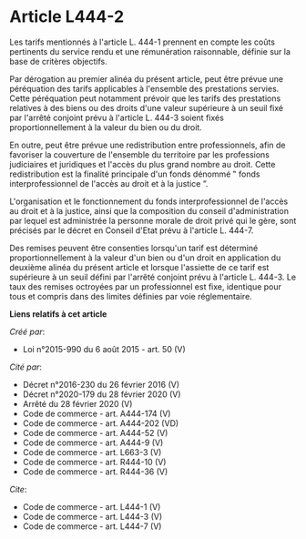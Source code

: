 # Article L444-2

Les tarifs mentionnés à l'article L. 444-1 prennent en compte les coûts pertinents du service rendu et une rémunération
raisonnable, définie sur la base de critères objectifs. 

Par dérogation au premier alinéa du présent article, peut être prévue une péréquation des tarifs applicables à l'ensemble des
prestations servies. Cette péréquation peut notamment prévoir que les tarifs des prestations relatives à des biens ou des
droits d'une valeur supérieure à un seuil fixé par l'arrêté conjoint prévu à l'article L. 444-3 soient fixés
proportionnellement à la valeur du bien ou du droit. 

En outre, peut être prévue une redistribution entre professionnels, afin de favoriser la couverture de l'ensemble du
territoire par les professions judiciaires et juridiques et l'accès du plus grand nombre au droit. Cette redistribution est
la finalité principale d'un fonds dénommé ‟ fonds interprofessionnel de l'accès au droit et à la justice ”. 

L'organisation et le fonctionnement du fonds interprofessionnel de l'accès au droit et à la justice, ainsi que la composition
du conseil d'administration par lequel est administrée la personne morale de droit privé qui le gère, sont précisés par le
décret en Conseil d'Etat prévu à l'article L. 444-7.

Des remises peuvent être consenties lorsqu'un tarif est déterminé proportionnellement à la valeur d'un bien ou d'un droit en
application du deuxième alinéa du présent article et lorsque l'assiette de ce tarif est supérieure à un seuil défini par
l'arrêté conjoint prévu à l'article L. 444-3. Le taux des remises octroyées par un professionnel est fixe, identique pour
tous et compris dans des limites définies par voie réglementaire.

**Liens relatifs à cet article**

_Créé par_:

  - Loi n°2015-990 du 6 août 2015 - art. 50 (V)

_Cité par_:

  - Décret n°2016-230 du 26 février 2016 (V)
  - Décret n°2020-179 du 28 février 2020 (V)
  - Arrêté du 28 février 2020 (V)
  - Code de commerce - art. A444-174 (V)
  - Code de commerce - art. A444-202 (VD)
  - Code de commerce - art. A444-52 (V)
  - Code de commerce - art. A444-9 (V)
  - Code de commerce - art. L663-3 (V)
  - Code de commerce - art. R444-10 (V)
  - Code de commerce - art. R444-36 (V)

_Cite_:

  - Code de commerce - art. L444-1 (V)
  - Code de commerce - art. L444-3 (V)
  - Code de commerce - art. L444-7 (V)
